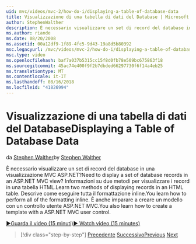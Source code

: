 ```yaml
---
uid: mvc/videos/mvc-2/how-do-i/displaying-a-table-of-database-data
title: Visualizzazione di una tabella di dati del Database | Microsoft Docs
author: StephenWalther
description: È necessario visualizzare un set di record del database in una visualizzazione MVC ASP.NET? Informazioni su due metodi per visualizzare i record in una tabella HTML. Descrive come eseguire tutte t...
ms.author: riande
ms.date: 08/20/2008
ms.assetid: 00a12df9-1f89-4fc5-9d43-19a8d5b80392
msc.legacyurl: /mvc/videos/mvc-2/how-do-i/displaying-a-table-of-database-data
msc.type: video
ms.openlocfilehash: baf7a037b5315cc15f8d0fb78e509bc675863f18
ms.sourcegitcommit: 45ac74e400f9f2b7dbded66297730f6f14a4eb25
ms.translationtype: MT
ms.contentlocale: it-IT
ms.lasthandoff: 08/16/2018
ms.locfileid: "41826994"
---
```

<a name="displaying-a-table-of-database-data"></a><span data-ttu-id="ca89c-105">Visualizzazione di una tabella di dati del Database</span><span class="sxs-lookup"><span data-stu-id="ca89c-105">Displaying a Table of Database Data</span></span>
====================
<span data-ttu-id="ca89c-106">da [Stephen Walther](https://github.com/StephenWalther)</span><span class="sxs-lookup"><span data-stu-id="ca89c-106">by [Stephen Walther](https://github.com/StephenWalther)</span></span>

<span data-ttu-id="ca89c-107">È necessario visualizzare un set di record del database in una visualizzazione MVC ASP.NET?</span><span class="sxs-lookup"><span data-stu-id="ca89c-107">Need to display a set of database records in an ASP.NET MVC view?</span></span> <span data-ttu-id="ca89c-108">Informazioni su due metodi per visualizzare i record in una tabella HTML.</span><span class="sxs-lookup"><span data-stu-id="ca89c-108">Learn two methods of displaying records in an HTML table.</span></span> <span data-ttu-id="ca89c-109">Descrive come eseguire tutta il formattazione inline.</span><span class="sxs-lookup"><span data-stu-id="ca89c-109">You learn how to perform all of the formatting inline.</span></span> <span data-ttu-id="ca89c-110">È anche imparare a creare un modello con un controllo utente ASP.NET MVC.</span><span class="sxs-lookup"><span data-stu-id="ca89c-110">You also learn how to create a template with a ASP.NET MVC user control.</span></span>

[<span data-ttu-id="ca89c-111">&#9654;Guarda il video (15 minuti)</span><span class="sxs-lookup"><span data-stu-id="ca89c-111">&#9654; Watch video (15 minutes)</span></span>](https://channel9.msdn.com/Blogs/ASP-NET-Site-Videos/displaying-a-table-of-database-data)

> [!div class="step-by-step"]
> <span data-ttu-id="ca89c-112">[Precedente](creating-model-classes-with-linq-to-sql.md)
> [Successivo](what-is-aspnet-mvc-80-minute-technical-video-for-developers-building-nerddinner.md)</span><span class="sxs-lookup"><span data-stu-id="ca89c-112">[Previous](creating-model-classes-with-linq-to-sql.md)
[Next](what-is-aspnet-mvc-80-minute-technical-video-for-developers-building-nerddinner.md)</span></span>
